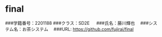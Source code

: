 # final
###学籍番号：2201188 
###クラス：SD2E 　
###氏名：藤川輝也　
###システム名：お茶システム　
###URL: https://github.com/fujirai/final